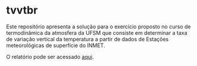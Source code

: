 
# tvvtbr

<!-- badges: start -->
<!-- badges: end -->

Este repositório apresenta a solução para o exercício proposto no curso de termodinâmica da atmosfera da UFSM que consiste em determinar a taxa de variação vertical da temperatura a partir de dados de Estações meteorológicas de superfície do INMET.

O relatório pode ser acessado [aqui](https://rawgit.com/lhmet/tvvtbr/blob/master/docs/tvvt-br-emcs-inmet.html).

